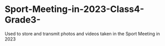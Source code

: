 # Sport-Meeting-in-2023-Class4-Grade3-
Used to store and transmit photos and videos taken in the Sport Meeting in 2023
